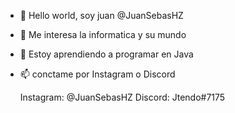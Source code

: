 - 👋 Hello world, soy juan @JuanSebasHZ
- 👀 Me interesa la informatica y su mundo
- 🌱 Estoy aprendiendo a programar en Java
- 📫 conctame por Instagram o Discord

  Instagram: @JuanSebasHZ
  Discord:  Jtendo#7175

